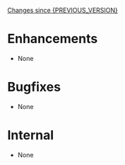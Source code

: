 <!-- PREVIOUS_VERSION and CURRENT_VERSION will be replaced when preparing the release -->

[Changes since {PREVIOUS_VERSION}](https://github.com/realm/realm-studio/compare/{PREVIOUS_VERSION}...{CURRENT_VERSION})

# Enhancements
- None

# Bugfixes
- None

# Internal
- None
